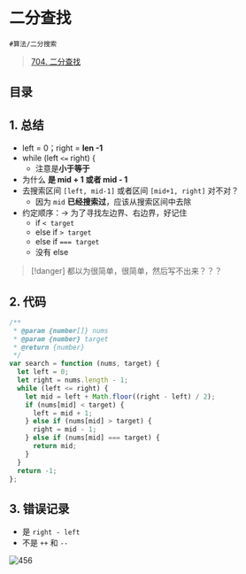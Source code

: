 
# 二分查找

`#算法/二分搜索` 

> [704. 二分查找](https://leetcode.cn/problems/binary-search/)


## 目录
<!-- toc -->
 ## 1. 总结 

- left = 0；right = **len -1**
- while (left `<=` right) { 
	- 注意是**小于等于**
- 为什么 **是 mid + 1 或者 mid - 1**
- 去搜索区间 `[left, mid-1]` 或者区间 `[mid+1, right]` 对不对？
	- 因为 `mid` **已经搜索过**，应该从搜索区间中去除
- 约定顺序：→ 为了寻找左边界、右边界，好记住
	- if `< target`
	- else if `> target` 
	- else if `=== target`
	- 没有 else



> [!danger]
> 都以为很简单，很简单，然后写不出来？？？

## 2. 代码

```javascript hl:16
/**
 * @param {number[]} nums
 * @param {number} target
 * @return {number}
 */
var search = function (nums, target) {
  let left = 0;
  let right = nums.length - 1;
  while (left <= right) {
    let mid = left + Math.floor((right - left) / 2);
    if (nums[mid] < target) {
      left = mid + 1;
    } else if (nums[mid] > target) {
      right = mid - 1;
    } else if (nums[mid] === target) {
      return mid;
    }
  }
  return -1;
};
```

## 3. 错误记录

- 是 `right - left`
- 不是 `++` 和 `--`

![456](#)